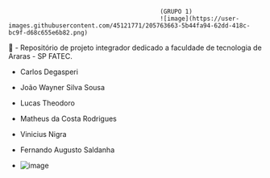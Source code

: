 
                                              (GRUPO 1)
                                              ![image](https://user-images.githubusercontent.com/45121771/205763663-5b44fa94-62dd-418c-bc9f-d68c655e6b82.png)

🤠 - Repositório de projeto integrador dedicado a faculdade de tecnologia de Araras - SP FATEC.     

- Carlos Degasperi

- João Wayner Silva Sousa
- Lucas Theodoro
- Matheus da Costa Rodrigues
- Vinicius Nigra


- Fernando Augusto Saldanha 
- ![image](https://user-images.githubusercontent.com/45121771/205763851-912f31be-409d-4c45-8064-e7c40b16265a.png)
